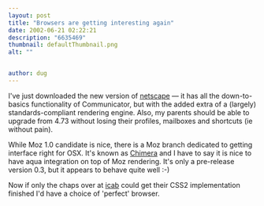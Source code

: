 ```yaml
---
layout: post
title: "Browsers are getting interesting again"
date: 2002-06-21 02:22:21
description: "6635469"
thumbnail: defaultThumbnail.png
alt: ""


author: dug
---
```


<p>I've just downloaded the new version of <a href="http://wp.netscape.com/computing/download/">netscape</a> &mdash; it has all the down-to-basics functionality of Communicator, but with the added extra of a (largely) standards-compliant rendering engine. Also, my parents should be able to upgrade from 4.73 without losing their profiles, mailboxes and shortcuts (ie without pain). </p>

<p>While Moz 1.0 candidate is nice, there is a Moz branch dedicated to getting interface right for <span class="caps">OSX.</span> It's known as <a href="http://chimera.mozdev.org/">Chimera</a> and I have to say it is nice to have aqua integration on top of Moz rendering. It's only a pre-release version 0.3, but it appears to behave quite well :-)</p>

<p>Now if only the chaps over at <a href="http://www.icab.de">icab</a> could get their <span class="caps">CSS2 </span>implementation finished I'd have a choice of 'perfect' browser.</p>
